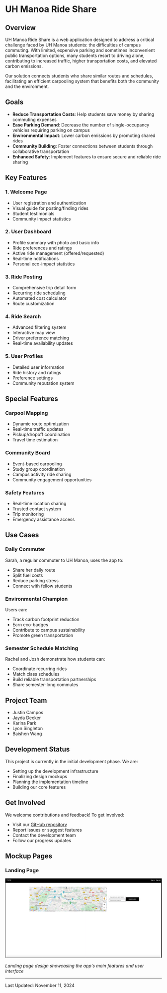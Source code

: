 # UH Manoa Ride Share

## Overview

UH Manoa Ride Share is a web application designed to address a critical challenge faced by UH Manoa students: the difficulties of campus commuting. With limited, expensive parking and sometimes inconvenient public transportation options, many students resort to driving alone, contributing to increased traffic, higher transportation costs, and elevated carbon emissions.

Our solution connects students who share similar routes and schedules, facilitating an efficient carpooling system that benefits both the community and the environment.

## Goals

- **Reduce Transportation Costs**: Help students save money by sharing commuting expenses
- **Ease Parking Demand**: Decrease the number of single-occupancy vehicles requiring parking on campus
- **Environmental Impact**: Lower carbon emissions by promoting shared rides
- **Community Building**: Foster connections between students through collaborative transportation
- **Enhanced Safety**: Implement features to ensure secure and reliable ride sharing

## Key Features

### 1. Welcome Page
- User registration and authentication
- Visual guide for posting/finding rides
- Student testimonials
- Community impact statistics

### 2. User Dashboard
- Profile summary with photo and basic info
- Ride preferences and ratings
- Active ride management (offered/requested)
- Real-time notifications
- Personal eco-impact statistics

### 3. Ride Posting
- Comprehensive trip detail form
- Recurring ride scheduling
- Automated cost calculator
- Route customization

### 4. Ride Search
- Advanced filtering system
- Interactive map view
- Driver preference matching
- Real-time availability updates

### 5. User Profiles
- Detailed user information
- Ride history and ratings
- Preference settings
- Community reputation system

## Special Features

### Carpool Mapping
- Dynamic route optimization
- Real-time traffic updates
- Pickup/dropoff coordination
- Travel time estimation

### Community Board
- Event-based carpooling
- Study group coordination
- Campus activity ride sharing
- Community engagement opportunities

### Safety Features
- Real-time location sharing
- Trusted contact system
- Trip monitoring
- Emergency assistance access

## Use Cases

### Daily Commuter
Sarah, a regular commuter to UH Manoa, uses the app to:
- Share her daily route
- Split fuel costs
- Reduce parking stress
- Connect with fellow students

### Environmental Champion
Users can:
- Track carbon footprint reduction
- Earn eco-badges
- Contribute to campus sustainability
- Promote green transportation

### Semester Schedule Matching
Rachel and Josh demonstrate how students can:
- Coordinate recurring rides
- Match class schedules
- Build reliable transportation partnerships
- Share semester-long commutes

## Project Team

- Justin Campos
- Jayda Decker
- Karina Park
- Lyon Singleton
- Baishen Wang

## Development Status

This project is currently in the initial development phase. We are:
- Setting up the development infrastructure
- Finalizing design mockups
- Planning the implementation timeline
- Building our core features

## Get Involved

We welcome contributions and feedback! To get involved:
- Visit our [GitHub repository](https://github.com/UH-uber/UH-uber.github.io)
- Report issues or suggest features
- Contact the development team
- Follow our progress updates

## Mockup Pages

### Landing Page
![Landing page mockup](images/landing-mockup.png)

*Landing page design showcasing the app's main features and user interface*

---
Last Updated: November 11, 2024